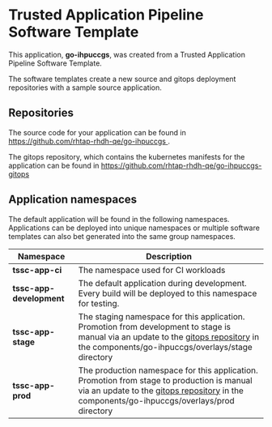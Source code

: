 # Trusted Application Pipeline Software Template

This application, **go-ihpuccgs**, was created from a Trusted Application Pipeline Software Template.

The software templates create a new source and gitops deployment repositories with a sample source application. 

## Repositories

The source code for your application can be found in [https://github.com/rhtap-rhdh-qe/go-ihpuccgs ](https://github.com/rhtap-rhdh-qe/go-ihpuccgs ).
 
The gitops repository, which contains the kubernetes manifests for the application can be found in 
[https://github.com/rhtap-rhdh-qe/go-ihpuccgs-gitops ](https://github.com/rhtap-rhdh-qe/go-ihpuccgs-gitops ) 

## Application namespaces 

The default application will be found in the following namespaces. Applications can be deployed into unique namespaces or multiple software templates can also bet generated into the same group namespaces.  

|  Namespace   |  Description   |  
| -------- | -------- |
| **tssc-app-ci** | The namespace used for CI workloads |
| **tssc-app-development** | The default application during development. Every build will be deployed to this namespace for testing. |
| **tssc-app-stage** | The staging namespace for this application. Promotion from development to stage is manual via an update to the [gitops repository](https://github.com/rhtap-rhdh-qe/go-ihpuccgs-gitops ) in the components/go-ihpuccgs/overlays/stage directory |
| **tssc-app-prod** | The production namespace for this application. Promotion from stage to production is manual via an update to the [gitops repository](https://github.com/rhtap-rhdh-qe/go-ihpuccgs-gitops ) in the components/go-ihpuccgs/overlays/prod directory |